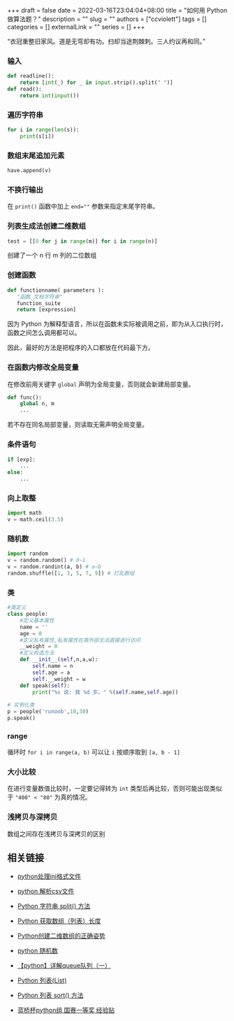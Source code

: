 +++ 
draft = false
date = 2022-03-16T23:04:04+08:00
title = "如何用 Python 做算法题？"
description = ""
slug = ""
authors = ["ccviolett"]
tags = []
categories = []
externalLink = ""
series = []
+++

“衣冠重整旧家风。道是无穹却有功。扫却当途荆棘刺。三人约议再和同。”

### 输入

```python
def readline():
    return [int(_) for _ in input.strip().split(" ")]
def read():
    return int(input())
```

### 遍历字符串

```python
for i in range(len(s)):
    print(s[i])
```

### 数组末尾追加元素

```python
have.append(v)
```

### 

### 不换行输出

在 `print()` 函数中加上 `end=""` 参数来指定末尾字符串。

### 列表生成法创建二维数组

```python
test = [[0 for j in range(m)] for i in range(n)]
```

创建了一个 n 行 m 列的二位数组

### 创建函数

```python
def functionname( parameters ):
   "函数_文档字符串"
   function_suite
   return [expression]
```

因为 Python 为解释型语言，所以在函数未实际被调用之前，即为从入口执行时，函数之间怎么调用都可以。

因此，最好的方法是把程序的入口都放在代码最下方。

### 在函数内修改全局变量

在修改前用关键字 `global` 声明为全局变量，否则就会新建局部变量。

```python
def func():
    global n, m
    ...
```

若不存在同名局部变量，则读取无需声明全局变量。

### 条件语句

```python
if [exp]:
    ...
else:
    ...
```

### 向上取整

```python
import math
v = math.ceil(3.5)
```

### 随机数

```python
import random
v = random.random() # 0~1
v = random.randint(a, b) # a~b
random.shuffle([1, 3, 5, 7, 9]) # 打乱数组
```

### 类

```python
#类定义
class people:
    #定义基本属性
    name = ''
    age = 0
    #定义私有属性,私有属性在类外部无法直接进行访问
    __weight = 0
    #定义构造方法
    def __init__(self,n,a,w):
        self.name = n
        self.age = a
        self.__weight = w
    def speak(self):
        print("%s 说: 我 %d 岁。" %(self.name,self.age))
 
# 实例化类
p = people('runoob',10,30)
p.speak()
```

### range

循环时 `for i in range(a, b)` 可以让 `i` 按顺序取到 `[a, b - 1]`

### 大小比较

在进行变量数值比较时，一定要记得转为 `int` 类型后再比较，否则可能出现类似于 `"400" < "80"` 为真的情况。

### 浅拷贝与深拷贝

数组之间存在浅拷贝与深拷贝的区别

## 相关链接

- [python处理ini格式文件](https://blog.csdn.net/suic009/article/details/120540919)
- [python 解析csv文件](https://www.jianshu.com/p/5ded6c329df2)
- [Python 字符串 split() 方法](https://www.w3school.com.cn/python/ref_string_split.asp)
- [Python 获取数组（列表）长度](https://blog.csdn.net/Dontla/article/details/100637384)
- [Python创建二维数组的正确姿势](https://zhuanlan.zhihu.com/p/88197389)
- [python 随机数](https://blog.csdn.net/to_utopia/article/details/6662086)
- [【python】详解queue队列（一）](https://blog.csdn.net/brucewong0516/article/details/84025027)
- [Python 列表(List)](https://www.runoob.com/python/python-lists.html)
- [Python 列表 sort() 方法](https://www.w3school.com.cn/python/ref_list_sort.asp)

- [蓝桥杯python组 国赛一等奖 经验贴](https://zhuanlan.zhihu.com/p/376499519)